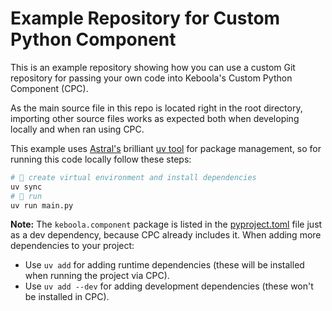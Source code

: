 # Example Repository for Custom Python Component

This is an example repository showing how you can use a custom Git repository for passing your own code into Keboola's Custom Python Component (CPC).

As the main source file in this repo is located right in the root directory, importing other source files works as expected both when developing locally and when ran using CPC.

This example uses [Astral's](https://astral.sh/) brilliant [uv tool](https://docs.astral.sh/uv/#installation) for package management, so for running this code locally follow these steps:

```sh
# 💜 create virtual environment and install dependencies
uv sync
# 🚀 run
uv run main.py
```

**Note:** The `keboola.component` package is listed in the [pyproject.toml](pyproject.toml) file just as a dev dependency, because CPC already includes it. When  adding more dependencies to your project:
- Use `uv add` for adding runtime dependencies (these will be installed when running the project via CPC).
- Use `uv add --dev` for adding development dependencies (these won't be installed in CPC).
